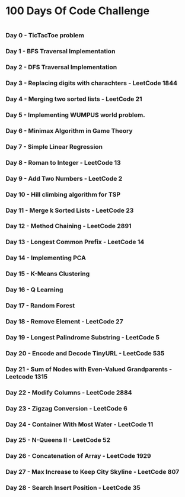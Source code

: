 # 100 Days Of Code Challenge
#
### Day 0 - TicTacToe problem
### Day 1 - BFS Traversal Implementation
### Day 2 - DFS Traversal Implementation
### Day 3 - Replacing digits with charachters - LeetCode 1844
### Day 4 - Merging two sorted lists - LeetCode 21
### Day 5 - Implementing WUMPUS world problem.
### Day 6 - Minimax Algorithm in Game Theory
### Day 7 - Simple Linear Regression
### Day 8 - Roman to Integer - LeetCode 13
### Day 9 - Add Two Numbers - LeetCode 2
### Day 10 - Hill climbing algorithm for TSP
### Day 11 - Merge k Sorted Lists - LeetCode 23
### Day 12 - Method Chaining - LeetCode 2891
### Day 13 - Longest Common Prefix - LeetCode 14
### Day 14 - Implementing PCA
### Day 15 - K-Means Clustering
### Day 16 - Q Learning
### Day 17 - Random Forest
### Day 18 - Remove Element - LeetCode 27
### Day 19 - Longest Palindrome Substring - LeetCode 5
### Day 20 - Encode and Decode TinyURL - LeetCode 535
### Day 21 - Sum of Nodes with Even-Valued Grandparents - Leetcode 1315 
### Day 22 - Modify Columns - LeetCode 2884
### Day 23 - Zigzag Conversion - LeetCode 6
### Day 24 - Container With Most Water - LeetCode 11
### Day 25 - N-Queens II - LeetCode 52
### Day 26 - Concatenation of Array - LeetCode 1929
### Day 27 - Max Increase to Keep City Skyline - LeetCode 807
### Day 28 - Search Insert Position - LeetCode 35
